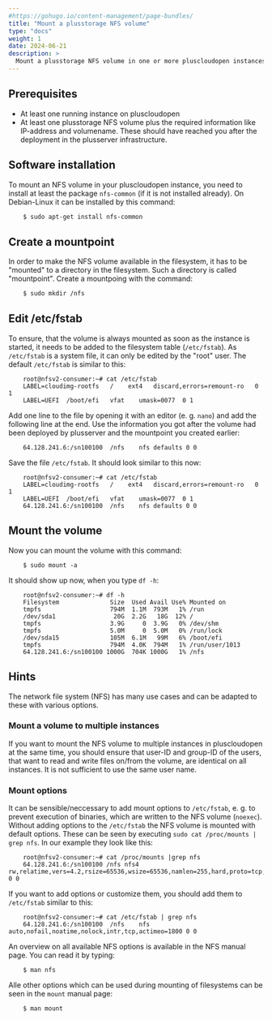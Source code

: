 ```yaml
---
#https://gohugo.io/content-management/page-bundles/
title: "Mount a plusstorage NFS volume"
type: "docs"
weight: 1
date: 2024-06-21
description: >
  Mount a plusstorage NFS volume in one or more pluscloudopen instances
---
```


## Prerequisites

* At least one running instance on pluscloudopen
* At least one plusstorage NFS volume plus the required information like IP-address and volumename. These should have reached you after the deployment in the plusserver infrastructure.

## Software installation

To mount an NFS volume in your pluscloudopen instance, you need to install at least the package `nfs-common` (if it is not installed already). On Debian-Linux it can be installed by this command: 

```bash
    $ sudo apt-get install nfs-common
```

## Create a mountpoint

In order to make the NFS volume available in the filesystem, it has to be "mounted" to a directory in the filesystem. Such a directory is called "mountpoint". Create a mountpoing with the command:

```bash
    $ sudo mkdir /nfs
```

## Edit /etc/fstab 

To ensure, that the volume is always mounted as soon as the instance is started, it needs to be added to the filesystem table (`/etc/fstab`). As `/etc/fstab` is a system file, it can only be edited by the "root" user. The default `/etc/fstab` is similar to this:

```
    root@nfsv2-consumer:~# cat /etc/fstab
    LABEL=cloudimg-rootfs	/	 ext4	discard,errors=remount-ro	0 1
    LABEL=UEFI	/boot/efi	vfat	umask=0077	0 1
```

Add one line to the file by opening it with an editor (e. g. `nano`)  and add the following line at the end. Use the information you got after the volume had been deployed by plusserver and the mountpoint you created earlier:

```
    64.128.241.6:/sn100100	/nfs	nfs defaults 0 0
```

Save the file `/etc/fstab`. It should look similar to this now:

```
    root@nfsv2-consumer:~# cat /etc/fstab
    LABEL=cloudimg-rootfs	/	 ext4	discard,errors=remount-ro	0 1
    LABEL=UEFI	/boot/efi	vfat	umask=0077	0 1
    64.128.241.6:/sn100100	/nfs	nfs defaults 0 0
```

## Mount the volume

Now you can mount the volume with this command: 

```
    $ sudo mount -a
```

It should show up now, when you type `df -h`:

```
    root@nfsv2-consumer:~# df -h
    Filesystem              Size  Used Avail Use% Mounted on
    tmpfs                   794M  1.1M  793M   1% /run
    /dev/sda1                20G  2.2G   18G  12% /
    tmpfs                   3.9G     0  3.9G   0% /dev/shm
    tmpfs                   5.0M     0  5.0M   0% /run/lock
    /dev/sda15              105M  6.1M   99M   6% /boot/efi
    tmpfs                   794M  4.0K  794M   1% /run/user/1013
    64.128.241.6:/sn100100 1000G  704K 1000G   1% /nfs
```

## Hints

The network file system (NFS) has many use cases and can be adapted to these with various options.

### Mount a volume to multiple instances

If you want to mount the NFS volume to multiple instances in pluscloudopen at the same time, you should ensure that user-ID and group-ID of the users, that want to read and write files on/from the volume, are identical on all instances. It is not sufficient to use the same user name. 

### Mount options

It can be sensible/neccessary to add mount options to `/etc/fstab`, e. g. to prevent execution of binaries, which are written to the NFS volume (`noexec`). Without adding options to the `/etc/fstab` the NFS volume is mounted with default options. These can be seen by executing `sudo cat /proc/mounts | grep nfs`. In our example they look like this:

```
    root@nfsv2-consumer:~# cat /proc/mounts |grep nfs
    64.128.241.6:/sn100100 /nfs nfs4 rw,relatime,vers=4.2,rsize=65536,wsize=65536,namlen=255,hard,proto=tcp,timeo=600,retrans=2,sec=sys,clientaddr=192.168.0.126,local_lock=none,addr=64.128.241.6 0 0
```

If you want to add options or customize them, you should add them to `/etc/fstab` similar to this:

```
    root@nfsv2-consumer:~# cat /etc/fstab | grep nfs
    64.128.241.6:/sn100100	/nfs	nfs auto,nofail,noatime,nolock,intr,tcp,actimeo=1800 0 0
```

An overview on all available NFS options is available in the NFS manual page. You can read it by typing: 

```
    $ man nfs
```

Alle other options which can be used during mounting of filesystems can be seen in the `mount` manual page:

```
    $ man mount
```

